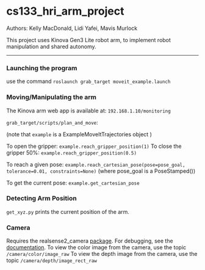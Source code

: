 # cs133_hri_arm_project
Authors: Kelly MacDonald, Lidi Yafei, Mavis Murlock

This project uses Kinova Gen3 Lite robot arm, to implement robot manipulation and shared autonomy.

-----
### Launching the program
use the command `roslaunch grab_target moveit_example.launch`

### Moving/Manipulating the arm
The Kinova arm web app is available at: `192.168.1.10/monitoring` 

`grab_target/scripts/plan_and_move`:

  (note that `example` is a ExampleMoveItTrajectories object )

  To open the gripper: `example.reach_gripper_position(1)`
  To close the gripper 50%: `example.reach_gripper_position(0.5)`

  To reach a given pose: `example.reach_cartesian_pose(pose=pose_goal, tolerance=0.01, constraints=None)`
  (where pose_goal is a PoseStamped())

  To get the current pose: `example.get_cartesian_pose`
  
### Detecting Arm Position
`get_xyz.py` prints the current position of the arm.
  
 ### Camera
 Requires the realsense2_camera [package](https://github.com/IntelRealSense/realsense-ros#installation-instructions). For debugging, see the [documentation](https://github.com/IntelRealSense/librealsense/blob/master/doc/distribution_linux.md#installing-the-packages).
 To view the color image from the camera, use the topic `/camera/color/image_raw`
 To view the depth image from the camera, use the topic `/camera/depth/image_rect_raw`

